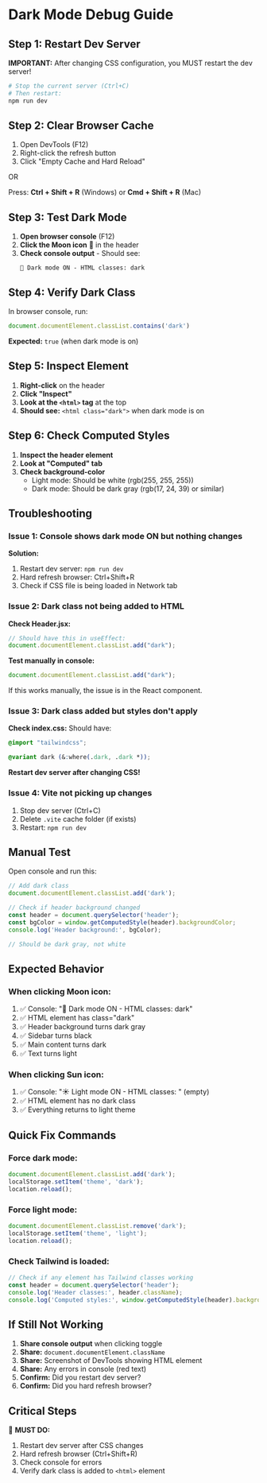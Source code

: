 # Dark Mode Debug Guide

## Step 1: Restart Dev Server

**IMPORTANT:** After changing CSS configuration, you MUST restart the dev server!

```bash
# Stop the current server (Ctrl+C)
# Then restart:
npm run dev
```

## Step 2: Clear Browser Cache

1. Open DevTools (F12)
2. Right-click the refresh button
3. Click "Empty Cache and Hard Reload"

OR

Press: **Ctrl + Shift + R** (Windows) or **Cmd + Shift + R** (Mac)

## Step 3: Test Dark Mode

1. **Open browser console** (F12)
2. **Click the Moon icon** 🌙 in the header
3. **Check console output** - Should see:
   ```
   🌙 Dark mode ON - HTML classes: dark
   ```

## Step 4: Verify Dark Class

In browser console, run:
```javascript
document.documentElement.classList.contains('dark')
```
**Expected:** `true` (when dark mode is on)

## Step 5: Inspect Element

1. **Right-click** on the header
2. **Click "Inspect"**
3. **Look at the `<html>` tag** at the top
4. **Should see:** `<html class="dark">` when dark mode is on

## Step 6: Check Computed Styles

1. **Inspect the header element**
2. **Look at "Computed" tab**
3. **Check background-color**
   - Light mode: Should be white (rgb(255, 255, 255))
   - Dark mode: Should be dark gray (rgb(17, 24, 39) or similar)

## Troubleshooting

### Issue 1: Console shows dark mode ON but nothing changes

**Solution:**
1. Restart dev server: `npm run dev`
2. Hard refresh browser: Ctrl+Shift+R
3. Check if CSS file is being loaded in Network tab

### Issue 2: Dark class not being added to HTML

**Check Header.jsx:**
```javascript
// Should have this in useEffect:
document.documentElement.classList.add("dark");
```

**Test manually in console:**
```javascript
document.documentElement.classList.add("dark");
```
If this works manually, the issue is in the React component.

### Issue 3: Dark class added but styles don't apply

**Check index.css:**
Should have:
```css
@import "tailwindcss";

@variant dark (&:where(.dark, .dark *));
```

**Restart dev server after changing CSS!**

### Issue 4: Vite not picking up changes

1. Stop dev server (Ctrl+C)
2. Delete `.vite` cache folder (if exists)
3. Restart: `npm run dev`

## Manual Test

Open console and run this:

```javascript
// Add dark class
document.documentElement.classList.add('dark');

// Check if header background changed
const header = document.querySelector('header');
const bgColor = window.getComputedStyle(header).backgroundColor;
console.log('Header background:', bgColor);

// Should be dark gray, not white
```

## Expected Behavior

### When clicking Moon icon:
1. ✅ Console: "🌙 Dark mode ON - HTML classes: dark"
2. ✅ HTML element has class="dark"
3. ✅ Header background turns dark gray
4. ✅ Sidebar turns black
5. ✅ Main content turns dark
6. ✅ Text turns light

### When clicking Sun icon:
1. ✅ Console: "☀️ Light mode ON - HTML classes: " (empty)
2. ✅ HTML element has no dark class
3. ✅ Everything returns to light theme

## Quick Fix Commands

### Force dark mode:
```javascript
document.documentElement.classList.add('dark');
localStorage.setItem('theme', 'dark');
location.reload();
```

### Force light mode:
```javascript
document.documentElement.classList.remove('dark');
localStorage.setItem('theme', 'light');
location.reload();
```

### Check Tailwind is loaded:
```javascript
// Check if any element has Tailwind classes working
const header = document.querySelector('header');
console.log('Header classes:', header.className);
console.log('Computed styles:', window.getComputedStyle(header).backgroundColor);
```

## If Still Not Working

1. **Share console output** when clicking toggle
2. **Share:** `document.documentElement.className`
3. **Share:** Screenshot of DevTools showing HTML element
4. **Share:** Any errors in console (red text)
5. **Confirm:** Did you restart dev server?
6. **Confirm:** Did you hard refresh browser?

## Critical Steps

🔴 **MUST DO:**
1. Restart dev server after CSS changes
2. Hard refresh browser (Ctrl+Shift+R)
3. Check console for errors
4. Verify dark class is added to `<html>` element
